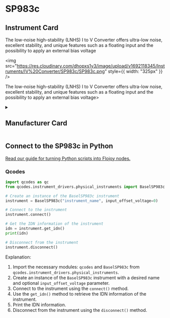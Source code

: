 
# SP983c

## Instrument Card

<div className="flex">

<div>

The low-noise high-stability (LNHS) I to V Converter offers ultra-low noise, excellent stability, and unique features such as a floating input and the possibility to apply an external bias voltage

</div>

<img src="https://res.cloudinary.com/dhopxs1y3/image/upload/v1692118345/Instruments/IV%20Converter/SP983c/SP983c.png" style={{ width: "325px" }} />

</div>

The low-noise high-stability (LNHS) I to V Converter offers ultra-low noise, excellent stability, and unique features such as a floating input and the possibility to apply an external bias voltage>

<details>
<summary><h2>Manufacturer Card</h2></summary>

<img src="https://res.cloudinary.com/dhopxs1y3/image/upload/v1692125960/Instruments/Vendor%20Logos/Basel.png" style={{ width: "100%", objectFit: "cover" }} />

Basel Precision Instruments develop ultra-low-noise precision laboratory and scientific electronics for applications requiring ultra-high sensitivity, such as low-temperature quantum physics. <a href="https://www.baspi.ch/">Website</a>.

<ul>
  <li>Headquarters: Switzerland</li>
  <li>Yearly Revenue (millions, USD): 1.0</li>
</ul>
</details>

## Connect to the SP983c in Python

[Read our guide for turning Python scripts into Flojoy nodes.](https://docs.flojoy.ai/custom-nodes/creating-custom-node/)

### Qcodes

```python
import qcodes as qc
from qcodes.instrument_drivers.physical_instruments import BaselSP983c

# Create an instance of the BaselSP983c instrument
instrument = BaselSP983c("instrument_name", input_offset_voltage=0)

# Connect to the instrument
instrument.connect()

# Get the IDN information of the instrument
idn = instrument.get_idn()
print(idn)

# Disconnect from the instrument
instrument.disconnect()
```

Explanation:
1. Import the necessary modules: `qcodes` and `BaselSP983c` from `qcodes.instrument_drivers.physical_instruments`.
2. Create an instance of the `BaselSP983c` instrument with a desired name and optional `input_offset_voltage` parameter.
3. Connect to the instrument using the `connect()` method.
4. Use the `get_idn()` method to retrieve the IDN information of the instrument.
5. Print the IDN information.
6. Disconnect from the instrument using the `disconnect()` method.

